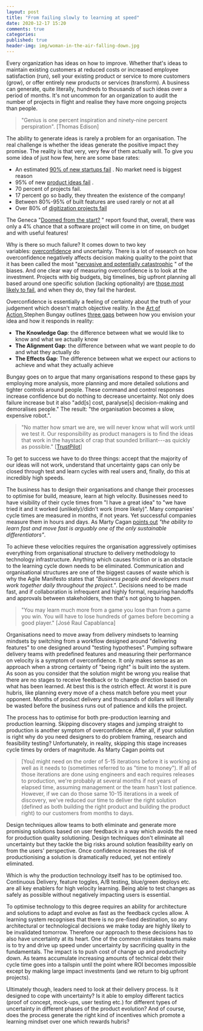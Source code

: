 ```yaml
---
layout: post
title: "From failing slowly to learning at speed"
date: 2020-12-17 15:20
comments: true
categories: 
published: true
header-img: img/woman-in-the-air-falling-down.jpg
---
```


Every organization has ideas on how to improve. Whether that's ideas to maintain existing customers at reduced costs or increased employee satisfaction (run), sell your existing product or service to more customers (grow), or offer entirely new products or services (transform). A business can generate, quite literally, hundreds to thousands of such ideas over a period of months. It's not uncommon for an organization to audit the number of projects in flight and realise they have more ongoing projects than people.

> "Genius is one percent inspiration and ninety-nine percent perspiration". [Thomas Edison]

The ability to generate ideas is rarely a problem for an organisation. The real challenge is whether the ideas generate the positive impact they promise. The reality is that very, very few of them actually will. To give you some idea of just how few, here are some base rates:

-   An estimated [90% of new startups fail](https://review42.com/what-percentage-of-startups-fail/) . No market need is biggest reason 
-   95% of new [product ideas fail](https://www.mindtheproduct.com/outcome-driven-innovation-product-managers/) .
-   70 percent of projects fail. 
-   17 percent go so badly, they threaten the existence of the company!
-   Between 80%-95% of built features are used rarely or not at all
-   Over 80% of [digitization projects fail](https://www.cfodive.com/news/executives-pursue-digital-transformation-projects-despite-80-failure-rate/562148/)

The Geneca "[Doomed from the start?](https://www.geneca.com/why-up-to-75-of-software-projects-will-fail/) " report found that, overall, there was only a 4% chance that a software project will come in on time, on budget and with useful features!

Why is there so much failure? It comes down to two key variables: [overconfidence](https://www.researchgate.net/publication/221598966_Overconfidence_in_IT_Investment_Decisions_Why_Knowledge_can_be_a_Boon_and_Bane_at_the_same_Time) and uncertainty. There is a lot of research on how overconfidence negatively affects decision making quality to the point that it has been called the most "[pervasive and potentially catastrophic](https://en.wikipedia.org/wiki/Overconfidence_effect) " of the biases. And one clear way of measuring overconfidence is to look at the investment. Projects with big budgets, big timelines, big upfront planning all based around one specific solution (lacking optionality) are [those most likely to fail](https://thisiswhatgoodlookslike.com/2012/06/10/gartner-survey-shows-why-projects-fail/), and when they do, they fail the hardest.

Overconfidence is essentially a feeling of certainty about the truth of your judgement which doesn't match objective reality. In the [Art of Action ](https://www.stephenbungay.com/Publications)Stephen Bungay outlines [three gaps](https://www.stephenbungay.com/ExecutingStrategy) between how you envision your idea and how it responds in reality:

-   **The Knowledge Gap**: the difference between what we would like to know and what we actually know
-   **The Alignment Gap**: the difference between what we want people to do and what they actually do
-   **The Effects Gap**: The difference between what we expect our actions to achieve and what they actually achieve

Bungay goes on to argue that many organisations respond to these gaps by employing more analysis, more planning and more detailed solutions and tighter controls around people. These command and control responses increase confidence but do nothing to decrease uncertainty. Not only does failure increase but it also "add[s] cost, paralyse[s] decision-making and demoralises people." The result: "the organisation becomes a slow, expensive robot.".

> "No matter how smart we are, we will never know what will work until we test it. Our responsibility as product managers is to find the ideas that work in the haystack of crap that sounded brilliant---as quickly as possible." [[TrustPilot](https://tech.trustpilot.com/how-do-we-test-it-faster-ca7ccaef4beb)]

To get to success we have to do three things: accept that the majority of our ideas will not work, understand that uncertainty gaps can only be closed through test and learn cycles with real users and, finally, do this at incredibly high speeds. 

The business has to design their organisations and change their processes to optimise for build, measure, learn at high velocity. Businesses need to have visibility of their cycle times from "I have a great idea" to "we have tried it and it worked (unlikely)/didn't work (more likely)". Many companies' cycle times are measured in months, if not years. Yet successful companies measure them in hours and days. As Marty Cagan [points out](https://svpg.com/the-need-for-speed/) *"the ability to learn fast and move fast is arguably one of the only sustainable differentiators"*.

To achieve these velocities requires the organisation aggressively optimises everything from organisational structure to delivery methodology to technology infrastructure. Anything which causes friction or is an obstacle to the learning cycle down needs to be eliminated. Communication and organisational structures are one of the biggest causes of waste which is why the Agile Manifesto states that *"Business people and developers must work together daily throughout the project."*. Decisions need to be made fast, and if collaboration is infrequent and highly formal, requiring handoffs and approvals between stakeholders, then that's not going to happen.

> "You may learn much more from a game you lose than from a game you win. You will have to lose hundreds of games before becoming a good player." [José Raul Capablanca]

Organisations need to move away from delivery mindsets to learning mindsets by switching from a workflow designed around "delivering features" to one designed around "testing hypotheses". Pumping software delivery teams with predefined features and measuring their performance on velocity is a symptom of overconfidence. It only makes sense as an approach when a strong certainty of "being right" is built into the system. As soon as you consider that the solution might be wrong you realise that there are no stages to receive feedback or to change direction based on what has been learned. At best this is the ostrich effect. At worst it is pure hubris, like planning every move of a chess match before you meet your opponent. Months of product delivery and thousands of dollars will literally be wasted before the business runs out of patience and kills the project. 

The process has to optimise for both pre-production learning and production learning. Skipping discovery stages and jumping straight to production is another symptom of overconfidence. After all, if your solution is right why do you need designers to do problem framing, research and feasibility testing? Unfortunately, in reality, skipping this stage increases cycle times by orders of magnitude. As Marty Cagan points out

> [You] might need on the order of 5-15 iterations before it is working as well as it needs to (sometimes referred to as "time to money"). If all of those iterations are done using engineers and each requires releases to production, we're probably at several months if not years of elapsed time, assuming management or the team hasn't lost patience. However, if we can do those same 10-15 iterations in a week of discovery, we've reduced our time to deliver the right solution (defined as both building the right product and building the product right) to our customers from months to days.

Design techniques allow teams to both eliminate and generate more promising solutions based on user feedback in a way which avoids the need for production quality solutioning. Design techniques don't eliminate all uncertainty but they tackle the big risks around solution feasibility early on from the users' perspective. Once confidence increases the risk of productionising a solution is dramatically reduced, yet not entirely eliminated. 

Which is why the production technology itself has to be optimised too. Continuous Delivery, feature toggles, A/B testing, blue/green deploys etc. are all key enablers for high velocity learning. Being able to test changes as safely as possible without negatively impacting users is essential.

To optimise technology to this degree requires an ability for architecture and solutions to adapt and evolve as fast as the feedback cycles allow. A learning system recognises that there is no pre-fixed destination, so any architectural or technological decisions we make today are highly likely to be invalidated tomorrow. Therefore our approach to these decisions has to also have uncertainty at its heart. One of the common mistakes teams make is to try and drive up speed under uncertainty by sacrificing quality in the fundamentals. The impact is to push cost of change up and productivity down. As teams accumulate increasing amounts of technical debt their cycle time goes into a tailspin until the point where ROI becomes impossible except by making large impact investments (and we return to big upfront projects).

Ultimately though, leaders need to look at their delivery process. Is it designed to cope with uncertainty? Is it able to employ different tactics (proof of concept, mock-ups, user testing etc.) for different types of uncertainty in different phases of the product evolution? And of course, does the process generate the right kind of incentives which promote a learning mindset over one which rewards hubris?